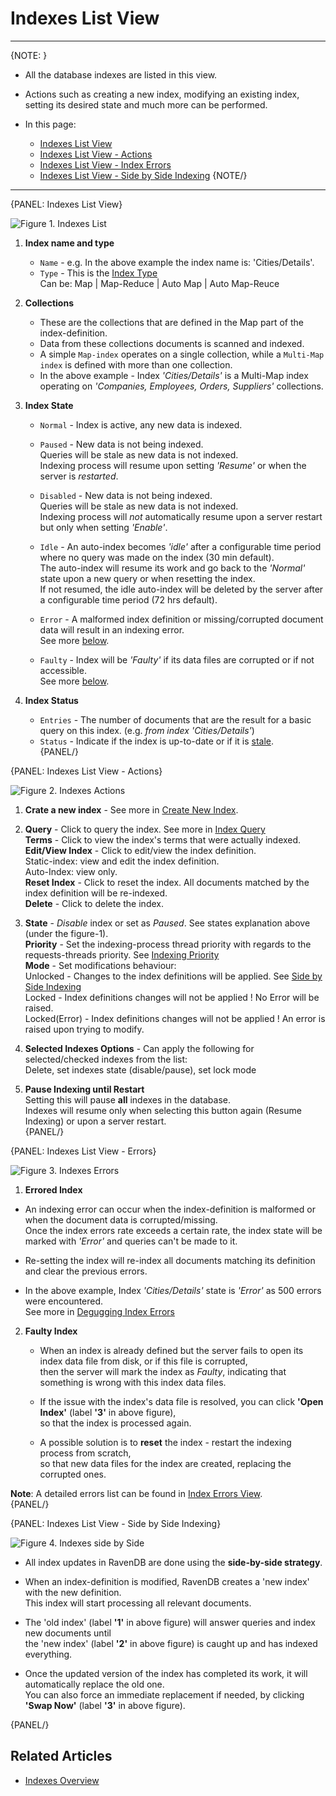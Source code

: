 ﻿# Indexes List View
---

{NOTE: }

* All the database indexes are listed in this view. 

* Actions such as creating a new index, modifying an existing index, setting its desired state and much more can be performed.  

* In this page:  
  * [Indexes List View](../../../studio/database/indexes/indexes-list-view#indexes-list-view)  
  * [Indexes List View - Actions](../../../studio/database/indexes/indexes-list-view#indexes-list-view---actions)  
  * [Indexes List View - Index Errors](../../../studio/database/indexes/indexes-list-view#indexes-list-view---errors)  
  * [Indexes List View - Side by Side Indexing](../../../studio/database/indexes/indexes-list-view#indexes-list-view---side-by-side-indexing)
{NOTE/}

---

{PANEL: Indexes List View}

![Figure 1. Indexes List](images/indexes-list-view-1.png "Figure-1: The indexes List View")

1. **Index name and type**  

   * `Name` - e.g. In the above example the index name is: 'Cities/Details'.  
   * `Type` - This is the [Index Type](../../../studio/database/indexes/indexes-overview#indexes-types)  
     Can be: Map | Map-Reduce | Auto Map | Auto Map-Reuce  

2. **Collections**  

   * These are the collections that are defined in the Map part of the index-definition.  
   * Data from these collections documents is scanned and indexed.  
   * A simple `Map-index` operates on a single collection, while a `Multi-Map index` is defined with more than one collection.  
   * In the above example - Index _'Cities/Details'_ is a Multi-Map index operating on _'Companies, Employees, Orders, Suppliers'_ collections.  

3. **Index State**  

   * `Normal` - 
      Index is active, any new data is indexed.  

   * `Paused` - 
      New data is not being indexed.  
      Queries will be stale as new data is not indexed.  
      Indexing process will resume upon setting _'Resume'_ or when the server is _restarted_.  

   * `Disabled` - 
      New data is not being indexed.  
      Queries will be stale as new data is not indexed.  
      Indexing process will _not_ automatically resume upon a server restart but only when setting _'Enable'_.  

   * `Idle` - 
      An auto-index becomes _'idle'_ after a configurable time period where no query was made on the index (30 min default).  
      The auto-index will resume its work and go back to the _'Normal'_ state upon a new query or when resetting the index.  
      If not resumed, the idle auto-index will be deleted by the server after a configurable time period (72 hrs default).  

   * `Error` - 
      A malformed index definition or missing/corrupted document data will result in an indexing error.  
      See more [below](../../../studio/database/indexes/indexes-list-view#indexes-list-view---errors).  

   * `Faulty` - 
      Index will be _'Faulty'_ if its data files are corrupted or if not accessible.  
      See more [below](../../../studio/database/indexes/indexes-list-view#indexes-list-view---errors).  

4. **Index Status**

   * `Entries` - The number of documents that are the result for a basic query on this index. (e.g. _from index 'Cities/Details'_)  
   * `Status` - Indicate if the index is up-to-date or if it is [stale](../../../indexes/stale-indexes).  
{PANEL/}

{PANEL: Indexes List View - Actions}

![Figure 2. Indexes Actions](images/indexes-list-view-2.png "Figure-2: Indexes List View - Actions")

1. **Crate a new index** - See more in [Create New Index](../../../todo-update-me-later).  

2. **Query** - Click to query the index. See more in [Index Query](../../../todo-update-me-later)  
   **Terms** - Click to view the index's terms that were actually indexed.  
   **Edit/View Index** - Click to edit/view the index definition.  
   Static-index: view and edit the index definition.  
   Auto-Index: view only.  
   **Reset Index** - Click to reset the index. All documents matched by the index definition will be re-indexed.  
   **Delete** - Click to delete the index.  

3. **State** - _Disable_ index or set as _Paused_. See states explanation above (under the figure-1).  
   **Priority** - Set the indexing-process thread priority with regards to the requests-threads priority. See [Indexing Priority](../../../server/administration/index-administration#priority)  
   **Mode** - Set modifications behaviour:  
   Unlocked - Changes to the index definitions will be applied. See [Side by Side Indexing](../../../studio/database/indexes/indexes-list-view#indexes-list-view---side-by-side-indexing)  
   Locked - Index definitions changes will not be applied ! No Error will be raised.  
   Locked(Error) - Index definitions changes will not be applied ! An error is raised upon trying to modify.  

4. **Selected Indexes Options** - Can apply the following for selected/checked indexes from the list:  
   Delete, set indexes state (disable/pause), set lock mode  

5. **Pause Indexing until Restart**  
   Setting this will pause **all** indexes in the database.  
   Indexes will resume only when selecting this button again (Resume Indexing) or upon a server restart.  
{PANEL/}

{PANEL: Indexes List View - Errors}

![Figure 3. Indexes Errors](images/indexes-list-view-3.png "Figure-3: Indexes List View - Errors")

1. **Errored Index**

  * An indexing error can occur when the index-definition is malformed or when the document data is corrupted/missing.  
    Once the index errors rate exceeds a certain rate, the index state will be marked with _'Error'_ and queries can't be made to it.  

  * Re-setting the index will re-index all documents matching its definition and clear the previous errors.  

  * In the above example, Index _'Cities/Details'_ state is _'Error'_ as 500 errors were encountered.  
    See more in [Degugging Index Errors](../../../indexes/troubleshooting/debugging-index-errors)  

2. **Faulty Index** 

   * When an index is already defined but the server fails to open its index data file from disk, or if this file is corrupted,  
     then the server will mark the index as _Faulty_, indicating that something is wrong with this index data files.  

   * If the issue with the index's data file is resolved, you can click **'Open Index'** (label **'3'** in above figure),  
     so that the index is processed again.  

   * A possible solution is to **reset** the index - restart the indexing process from scratch,  
     so that new data files for the index are created, replacing the corrupted ones.  

**Note**: A detailed errors list can be found in [Index Errors View](../../../todo-update-later).  
{PANEL/}

{PANEL: Indexes List View - Side by Side Indexing}

![Figure 4. Indexes side by Side](images/indexes-list-view-4.png "Figure-4: Indexes List View - Side by Side Indexing")

* All index updates in RavenDB are done using the **side-by-side strategy**.  

* When an index-definition is modified, RavenDB creates a 'new index' with the new definition.  
  This index will start processing all relevant documents.  

* The 'old index' (label **'1'** in above figure) will answer queries and index new documents until  
  the 'new index' (label **'2'** in above figure) is caught up and has indexed everything.  

* Once the updated version of the index has completed its work, it will automatically replace the old one.  
  You can also force an immediate replacement if needed, by clicking **'Swap Now'** (label **'3'** in above figure).  

{PANEL/}

## Related Articles

- [Indexes Overview](../../../studio/database/indexes/indexes-overview#indexes-overview)
